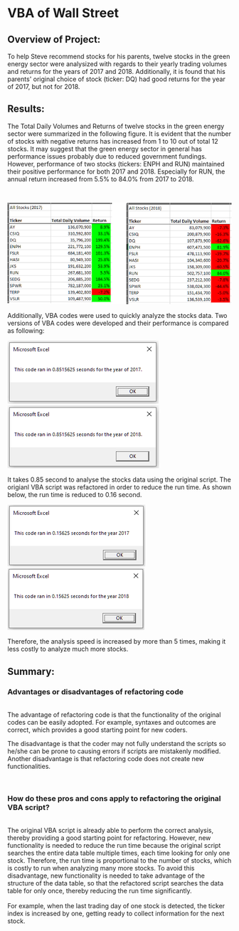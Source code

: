 # VBA of Wall Street
## Overview of Project: 
To help Steve recommend stocks for his parents, twelve stocks in the green energy sector were analysized with regards to their yearly trading volumes and returns for the years of 2017 and 2018. Additionally, it is found that his parents' original choice of stock (ticker: DQ) had good returns for the year of 2017, but not for 2018.
## Results: 

The Total Daily Volumes and Returns of twelve stocks in the green energy sector were summarized in the following figure. It is evident that the number of stocks with negative returns has increased from 1 to 10 out of total 12 stocks. It may suggest that the green energy sector in general has performance issues probably due to reduced government fundings. However, performance of two stocks (tickers: ENPH and RUN) maintained their positive performance for both 2017 and 2018. Especially for RUN, the annual return increased from 5.5% to 84.0% from 2017 to 2018.

<br>

![Stock Analysis for 2017 and 2018](\resources\result_2017_and_2018.png)

Additionally, VBA codes were used to quickly analyze the stocks data. Two versions of VBA codes were developed and their performance is compared as following:

![Script Run Time for Original Script: 2017](\resources\originalScript_2017.png)
![Script Run Time for Original Script: 2018](\resources\originalScript_2018.png)

It takes 0.85 second to analyse the stocks data using the original script. The origianl VBA script was refactored in order to reduce the run time. As shown below, the run time is reduced to 0.16 second.

![Script Run Time for Refactored Script: 2017](\resources\VBA_Challenge_2017.png)
![Script Run Time for Refactored Script: 2018](\resources\VBA_Challenge_2018.png)

Therefore, the analysis speed is increased by more than 5 times, making it less costly to analyze much more stocks.

## Summary: 

### Advantages or disadvantages of refactoring code 
<br>
The advantage of refactoring code is that the functionality of the original codes can be easily adopted. For example, syntaxes and outcomes are correct, which provides a good starting point for new coders.

The disadvantage is that the coder may not fully understand the scripts so he/she can be prone to causing errors if scripts are mistakenly modified. Another disadvantage is that refactoring code does not create new functionalities.

<br>

### How do these pros and cons apply to refactoring the original VBA script?
<br>
The original VBA script is already able to perform the correct analysis, thereby providing a good starting point for refactoring. However, new functionality is needed to reduce the run time because the original script searches the entire data table multiple times, each time looking for only one stock. Therefore, the run time is proportional to the number of stocks, which is costly to run when analyzing many more stocks. To avoid this disadvantage, new functionality is needed to take advantage of the structure of the data table, so that the refactored script searches the data table for only once, thereby reducing the run time significantly. 
<br><br>
For example, when the last trading day of one stock is detected, the ticker index is increased by one, getting ready to collect information for the next stock.

